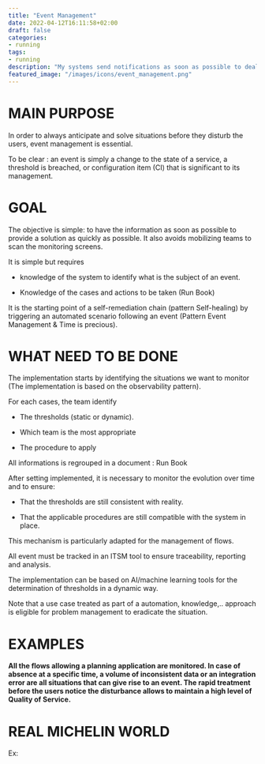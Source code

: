 ```yaml
---
title: "Event Management"
date: 2022-04-12T16:11:58+02:00
draft: false
categories:
- running
tags:
- running
description: "My systems send notifications as soon as possible to deal with situations"
featured_image: "/images/icons/event_management.png"
---
```


# MAIN PURPOSE

In order to always anticipate and solve situations before they disturb the users, event management is essential.

To be clear : an event is simply a change to the state of a service, a threshold is breached, or configuration item (CI) that is significant to its management.



# GOAL



The objective is simple: to have the information as soon as possible to provide a solution as quickly as possible. It also avoids mobilizing teams to scan the monitoring screens.



It is simple but requires

* knowledge of the system to identify what is the subject of an event.

* Knowledge of the cases and actions to be taken (Run Book)



It is the starting point of a self-remediation chain (pattern Self-healing) by triggering an automated scenario following an event (Pattern Event Management & Time is precious).



# WHAT NEED TO BE DONE

The implementation starts by identifying the situations we want to monitor (The implementation is based on the observability pattern).

For each cases, the team identify

* The thresholds (static or dynamic).

* Which team is the most appropriate

* The procedure to apply

All informations is regrouped in a document : Run Book

After setting implemented, it is necessary to monitor the evolution over time and to ensure:

* That the thresholds are still consistent with reality.

* That the applicable procedures are still compatible with the system in place.



This mechanism is particularly adapted for the management of flows.



All event must be tracked in an ITSM tool to ensure traceability, reporting and analysis.

The implementation can be based on AI/machine learning tools for the determination of thresholds in a dynamic way.

Note that a use case treated as part of a automation, knowledge,.. approach is eligible for problem management to eradicate the situation.


# EXAMPLES

**All the flows allowing a planning application are monitored. In case of absence at a specific time, a volume of inconsistent data or an integration error are all situations that can give rise to an event. The rapid treatment before the users notice the disturbance allows to maintain a high level of Quality of Service.**



# REAL MICHELIN WORLD

Ex:  
